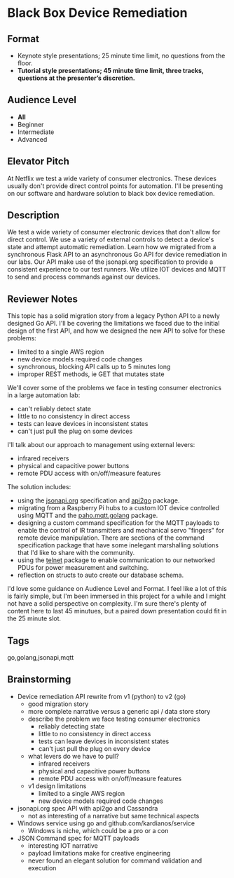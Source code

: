 # Black Box Device Remediation

## Format

* Keynote style presentations; 25 minute time limit, no questions from the floor.
* **Tutorial style presentations; 45 minute time limit, three tracks, questions at the presenter’s discretion.**

## Audience Level

* **All**
* Beginner
* Intermediate
* Advanced

## Elevator Pitch

At Netflix we test a wide variety of consumer electronics. These devices usually don't provide direct control points for automation. I'll be presenting on our software and hardware solution to black box device remediation.

## Description

We test a wide variety of consumer electronic devices that don't allow for direct control. We use a variety of external controls to detect a device's state and attempt automatic remediation. Learn how we migrated from a synchronous Flask API to an asynchronous Go API for device remediation in our labs. Our API make use of the jsonapi.org specification to provide a consistent experience to our test runners. We utilize IOT devices and MQTT to send and process commands against our devices.

## Reviewer Notes

This topic has a solid migration story from a legacy Python API to a newly designed Go API. I'll be covering the limitations we faced due to the initial design of the first API, and how we designed the new API to solve for these problems:

* limited to a single AWS region
* new device models required code changes
* synchronous, blocking API calls up to 5 minutes long
* improper REST methods, ie GET that mutates state

We'll cover some of the problems we face in testing consumer electronics in a large automation lab:

* can't reliably detect state
* little to no consistency in direct access
* tests can leave devices in inconsistent states
* can't just pull the plug on some devices

I'll talk about our approach to management using external levers:

* infrared receivers
* physical and capacitive power buttons
* remote PDU access with on/off/measure features

The solution includes:

* using the [jsonapi.org](https://jsonapi.org/) specification and [api2go](https://github.com/manyminds/api2go) package.
* migrating from a Raspberry Pi hubs to a custom IOT device controlled using MQTT and the [paho.mqtt.golang](https://github.com/eclipse/paho.mqtt.golang) package.
* designing a custom command specification for the MQTT payloads to enable the control of IR transmitters and mechanical servo "fingers" for remote device manipulation. There are sections of the command specification package that have some inelegant marshalling solutions that I'd like to share with the community.
* using the [telnet]("github.com/ziutek/telnet) package to enable communication to our networked PDUs for power measurement and switching.
* reflection on structs to auto create our database schema.

I'd love some guidance on Audience Level and Format. I feel like a lot of this is fairly simple, but I'm been immersed in this project for a while and I might not have a solid perspective on complexity. I'm sure there's plenty of content here to last 45 minutues, but a paired down presentation could fit in the 25 minute slot.

## Tags

go,golang,jsonapi,mqtt

## Brainstorming

* Device remediation API rewrite from v1 (python) to v2 (go)
  * good migration story
  * more complete narrative versus a generic api / data store story
  * describe the problem we face testing consumer electronics
    * reliably detecting state
    * little to no consistency in direct access
    * tests can leave devices in inconsistent states
    * can't just pull the plug on every device
  * what levers do we have to pull?
    * infrared receivers
    * physical and capacitive power buttons
    * remote PDU access with on/off/measure features
  * v1 design limitations
    * limited to a single AWS region
    * new device models required code changes
* jsonapi.org spec API with api2go and Cassandra
  * not as interesting of a narrative but same technical aspects
* Windows service using go and github.com/kardianos/service
  * Windows is niche, which could be a pro or a con
* JSON Command spec for MQTT payloads
  * interesting IOT narrative
  * payload limitations make for creative engineering
  * never found an elegant solution for command validation and execution